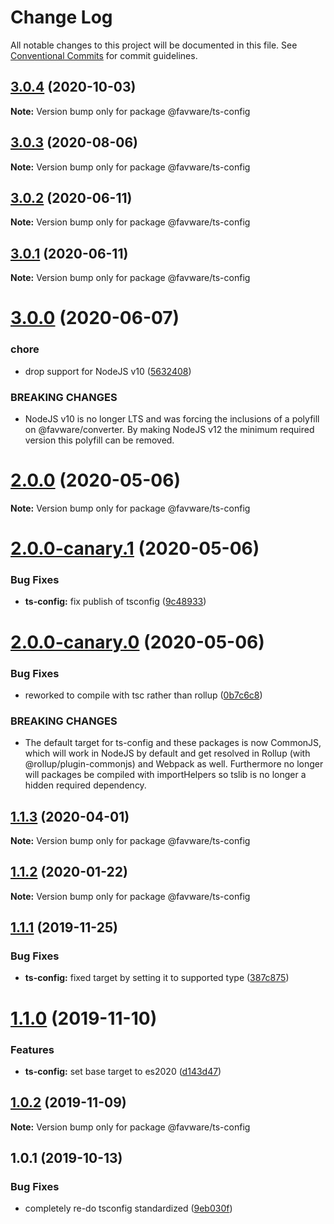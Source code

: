 # Change Log

All notable changes to this project will be documented in this file.
See [Conventional Commits](https://conventionalcommits.org) for commit guidelines.

## [3.0.4](https://github.com/favware/node-packages/compare/@favware/ts-config@3.0.3...@favware/ts-config@3.0.4) (2020-10-03)

**Note:** Version bump only for package @favware/ts-config





## [3.0.3](https://github.com/favware/node-packages/compare/@favware/ts-config@3.0.2...@favware/ts-config@3.0.3) (2020-08-06)

**Note:** Version bump only for package @favware/ts-config

## [3.0.2](https://github.com/favware/node-packages/compare/@favware/ts-config@3.0.1...@favware/ts-config@3.0.2) (2020-06-11)

**Note:** Version bump only for package @favware/ts-config

## [3.0.1](https://github.com/favware/node-packages/compare/@favware/ts-config@3.0.0...@favware/ts-config@3.0.1) (2020-06-11)

**Note:** Version bump only for package @favware/ts-config

# [3.0.0](https://github.com/favware/node-packages/compare/@favware/ts-config@2.0.0...@favware/ts-config@3.0.0) (2020-06-07)

### chore

- drop support for NodeJS v10 ([5632408](https://github.com/favware/node-packages/commit/56324085cb35a10eecaec28f619fae01417055a7))

### BREAKING CHANGES

- NodeJS v10 is no longer LTS and was forcing the inclusions of a polyfill on
  @favware/converter. By making NodeJS v12 the minimum required version this polyfill can be removed.

# [2.0.0](https://github.com/favware/node-packages/compare/@favware/ts-config@2.0.0-canary.1...@favware/ts-config@2.0.0) (2020-05-06)

**Note:** Version bump only for package @favware/ts-config

# [2.0.0-canary.1](https://github.com/favware/node-packages/compare/@favware/ts-config@2.0.0-canary.0...@favware/ts-config@2.0.0-canary.1) (2020-05-06)

### Bug Fixes

- **ts-config:** fix publish of tsconfig ([9c48933](https://github.com/favware/node-packages/commit/9c48933a131852c2354ac699e2378d93f35adbee))

# [2.0.0-canary.0](https://github.com/favware/node-packages/compare/@favware/ts-config@1.1.3...@favware/ts-config@2.0.0-canary.0) (2020-05-06)

### Bug Fixes

- reworked to compile with tsc rather than rollup ([0b7c6c8](https://github.com/favware/node-packages/commit/0b7c6c81fab75fd298eea8427bbee373d91306bb))

### BREAKING CHANGES

- The default target for ts-config and these packages is now CommonJS, which will
  work in NodeJS by default and get resolved in Rollup (with @rollup/plugin-commonjs) and Webpack as
  well. Furthermore no longer will packages be compiled with importHelpers so tslib is no longer a
  hidden required dependency.

## [1.1.3](https://github.com/favware/node-packages/compare/@favware/ts-config@1.1.2...@favware/ts-config@1.1.3) (2020-04-01)

**Note:** Version bump only for package @favware/ts-config

## [1.1.2](https://github.com/favware/node-packages/compare/@favware/ts-config@1.1.1...@favware/ts-config@1.1.2) (2020-01-22)

**Note:** Version bump only for package @favware/ts-config

## [1.1.1](https://github.com/favware/node-packages/compare/@favware/ts-config@1.1.0...@favware/ts-config@1.1.1) (2019-11-25)

### Bug Fixes

- **ts-config:** fixed target by setting it to supported type ([387c875](https://github.com/favware/node-packages/commit/387c87534803e3b526d479564d60fd5d96479085))

# [1.1.0](https://github.com/favware/node-packages/compare/@favware/ts-config@1.0.2...@favware/ts-config@1.1.0) (2019-11-10)

### Features

- **ts-config:** set base target to es2020 ([d143d47](https://github.com/favware/node-packages/commit/d143d470b6e749d3e3bee997569582be181c4fe0))

## [1.0.2](https://github.com/favware/node-packages/compare/@favware/ts-config@1.0.1...@favware/ts-config@1.0.2) (2019-11-09)

**Note:** Version bump only for package @favware/ts-config

## 1.0.1 (2019-10-13)

### Bug Fixes

- completely re-do tsconfig standardized ([9eb030f](https://github.com/favware/node-packages/commit/9eb030fdf1deb75d5ae8b273d0e9c359bcb985a1))
